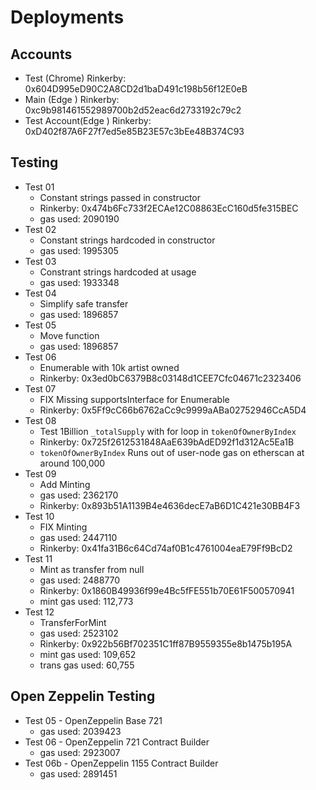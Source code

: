 # Deployments

## Accounts

- Test (Chrome) Rinkerby: 0x604D995eD90C2A8CD2d1baD491c198b56f12E0eB
- Main (Edge ) Rinkerby: 0xc9b981461552989700b2d52eac6d2733192c79c2
- Test Account(Edge ) Rinkerby: 0xD402f87A6F27f7ed5e85B23E57c3bEe48B374C93

## Testing

- Test 01
  - Constant strings passed in constructor
  - Rinkerby: 0x474b6Fc733f2ECAe12C08863EcC160d5fe315BEC
  - gas used: 2090190
- Test 02
  - Constant strings hardcoded in constructor
  - gas used: 1995305
- Test 03
  - Constrant strings hardcoded at usage
  - gas used: 1933348
- Test 04
  - Simplify safe transfer
  - gas used: 1896857
- Test 05
  - Move function
  - gas used: 1896857
- Test 06
  - Enumerable with 10k artist owned
  - Rinkerby: 0x3ed0bC6379B8c03148d1CEE7Cfc04671c2323406
- Test 07
  - FIX Missing supportsInterface for Enumerable
  - Rinkerby: 0x5Ff9cC66b6762aCc9c9999aABa02752946CcA5D4
- Test 08
  - Test 1Billion `_totalSupply` with for loop in `tokenOfOwnerByIndex`
  - Rinkerby: 0x725f2612531848AaE639bAdED92f1d312Ac5Ea1B
  - `tokenOfOwnerByIndex` Runs out of user-node gas on etherscan at around 100,000
- Test 09
  - Add Minting
  - gas used: 2362170
  - Rinkerby: 0x893b51A1139B4e4636decE7aB6D1C421e30BB4F3
- Test 10
  - FIX Minting
  - gas used: 2447110
  - Rinkerby: 0x41fa31B6c64Cd74af0B1c4761004eaE79Ff9BcD2
- Test 11
  - Mint as transfer from null
  - gas used: 2488770
  - Rinkerby: 0x1860B49936f99e4Bc5fFE551b70E61F500570941
  - mint gas used: 112,773
- Test 12
  - TransferForMint
  - gas used: 2523102
  - Rinkerby: 0x922b56Bf702351C1ff87B9559355e8b1475b195A
  - mint gas used: 109,652
  - trans gas used: 60,755

## Open Zeppelin Testing

- Test 05 - OpenZeppelin Base 721
  - gas used: 2039423
- Test 06 - OpenZeppelin 721 Contract Builder
  - gas used: 2923007
- Test 06b - OpenZeppelin 1155 Contract Builder
  - gas used: 2891451
